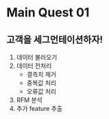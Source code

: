 # Main Quest 01

## 고객을 세그먼테이션하자!

1. 데이터 불러오기   
2. 데이터 전처리   
   - 결측치 제거   
   - 중복값 처리   
   - 오류값 처리   
3. RFM 분석   
4. 추가 feature 추출   
